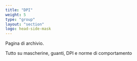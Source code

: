 ```yaml
---
title: "DPI"
weight: 5
type: "group"
layout: "section"
logo: head-side-mask
---
```


Pagina di archivio. 

Tutto su mascherine, guanti, DPI e norme di comportamento
